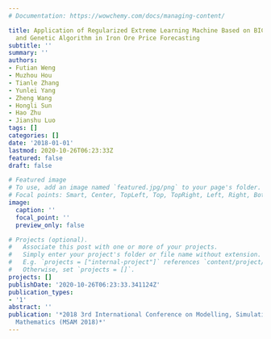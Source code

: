 ```yaml
---
# Documentation: https://wowchemy.com/docs/managing-content/

title: Application of Regularized Extreme Learning Machine Based on BIC Criterion
  and Genetic Algorithm in Iron Ore Price Forecasting
subtitle: ''
summary: ''
authors:
- Futian Weng
- Muzhou Hou
- Tianle Zhang
- Yunlei Yang
- Zheng Wang
- Hongli Sun
- Hao Zhu
- Jianshu Luo
tags: []
categories: []
date: '2018-01-01'
lastmod: 2020-10-26T06:23:33Z
featured: false
draft: false

# Featured image
# To use, add an image named `featured.jpg/png` to your page's folder.
# Focal points: Smart, Center, TopLeft, Top, TopRight, Left, Right, BottomLeft, Bottom, BottomRight.
image:
  caption: ''
  focal_point: ''
  preview_only: false

# Projects (optional).
#   Associate this post with one or more of your projects.
#   Simply enter your project's folder or file name without extension.
#   E.g. `projects = ["internal-project"]` references `content/project/deep-learning/index.md`.
#   Otherwise, set `projects = []`.
projects: []
publishDate: '2020-10-26T06:23:33.341124Z'
publication_types:
- '1'
abstract: ''
publication: '*2018 3rd International Conference on Modelling, Simulation and Applied
  Mathematics (MSAM 2018)*'
---
```

